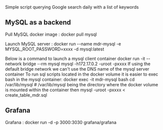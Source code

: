 Simple script querying Google search daily with a list of keywords

## MySQL as a backend

Pull MySQL docker image :
docker pull mysql

Launch MySQL server :
docker run --name mdr-mysql -e MYSQL_ROOT_PASSWORD=xxxx -d mysql:latest

Below is a command to launch a mysql client container
docker run -it --network bridge --rm mysql mysql -h172.17.0.2 -uroot -pxxxx
If using the default bridge network we can't use the DNS name of the mysql server container 
To run sql scripts located in the docker volume it is easier to exec bash in the mysql container:
docker exec -it mdr-mysql bash
cd /var/lib/mysql # /var/lib/mysql being the directory where the docker volume is mounted within the container
then mysql -uroot -pxxxx < create_table_mdr.sql

## Grafana
Grafana : 
docker run -d -p 3000:3030 grafana/grafana

